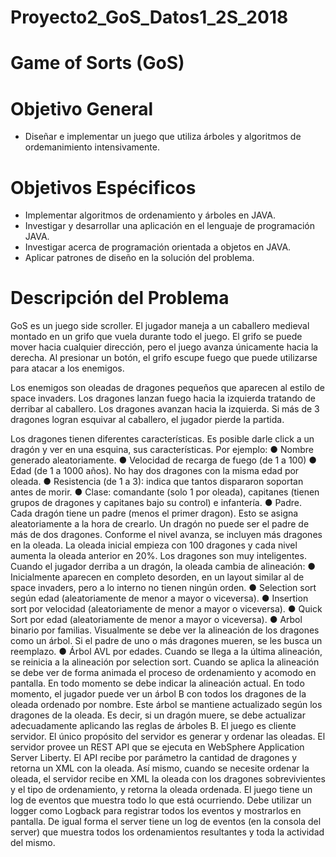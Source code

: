 # Proyecto2_GoS_Datos1_2S_2018
# Game of Sorts (GoS) 

# Objetivo General
- Diseñar e implementar un juego que utiliza árboles y algoritmos de ordemanimiento intensivamente.

# Objetivos Espécificos
- Implementar algoritmos de ordenamiento y árboles en JAVA.
- Investigar y desarrollar una aplicación en el lenguaje de programación JAVA.
- Investigar acerca de programación orientada a objetos en JAVA.
- Aplicar patrones de diseño en la solución del problema.

# Descripción del Problema

GoS es un juego side scroller. El jugador maneja a un caballero medieval montado en un grifo que
vuela durante todo el juego. El grifo se puede mover hacia cualquier dirección, pero el juego avanza
únicamente hacia la derecha. Al presionar un botón, el grifo escupe fuego que puede utilizarse para
atacar a los enemigos.

Los enemigos son oleadas de dragones pequeños que aparecen al estilo de space invaders. Los
dragones lanzan fuego hacia la izquierda tratando de derribar al caballero. Los dragones avanzan
hacia la izquierda. Si más de 3 dragones logran esquivar al caballero, el jugador pierde la partida.

Los dragones tienen diferentes características. Es posible darle click a un dragón y ver en una
esquina, sus características. Por ejemplo:
● Nombre generado aleatoriamente.
● Velocidad de recarga de fuego (de 1 a 100)
● Edad (de 1 a 1000 años). No hay dos dragones con la misma edad por oleada.
● Resistencia (de 1 a 3): indica que tantos dispararon soportan antes de morir.
● Clase: comandante (solo 1 por oleada), capitanes (tienen grupos de dragones y capitanes bajo su control) e infantería.
● Padre. Cada dragón tiene un padre (menos el primer dragon). Esto se asigna aleatoriamente a la hora de crearlo. Un dragón no puede ser el padre de más de dos dragones.
Conforme el nivel avanza, se incluyen más dragones en la oleada. La oleada inicial empieza con
100 dragones y cada nivel aumenta la oleada anterior en 20%.
Los dragones son muy inteligentes. Cuando el jugador derriba a un dragón, la oleada cambia de
alineación:
● Inicialmente aparecen en completo desorden, en un layout similar al de space invaders, pero a lo interno no tienen ningún orden.
● Selection sort según edad (aleatoriamente de menor a mayor o viceversa).
● Insertion sort por velocidad (aleatoriamente de menor a mayor o viceversa).
● Quick Sort por edad (aleatoriamente de menor a mayor o viceversa).
● Arbol binario por familias. Visualmente se debe ver la alineación de los dragones como un árbol. Si el padre de uno o más dragones mueren, se les busca un reemplazo.
● Árbol AVL por edades.
Cuando se llega a la última alineación, se reinicia a la alineación por selection sort. Cuando se aplica
la alineación se debe ver de forma animada el proceso de ordenamiento y acomodo en pantalla. En
todo momento se debe indicar la alineación actual.
En todo momento, el jugador puede ver un árbol B con todos los dragones de la oleada ordenado
por nombre. Este árbol se mantiene actualizado según los dragones de la oleada. Es decir, si un
dragón muere, se debe actualizar adecuadamente aplicando las reglas de árboles B.
El juego es cliente servidor. El único propósito del servidor es generar y ordenar las oleadas. El
servidor provee un REST API que se ejecuta en WebSphere Application Server Liberty. El API
recibe por parámetro la cantidad de dragones y retorna un XML con la oleada. Así mismo, cuando
se necesite ordenar la oleada, el servidor recibe en XML la oleada con los dragones sobrevivientes
y el tipo de ordenamiento, y retorna la oleada ordenada.
El juego tiene un log de eventos que muestra todo lo que está ocurriendo. Debe utilizar un logger
como Logback para registrar todos los eventos y mostrarlos en pantalla. De igual forma el server
tiene un log de eventos (en la consola del server) que muestra todos los ordenamientos resultantes
y toda la actividad del mismo.

